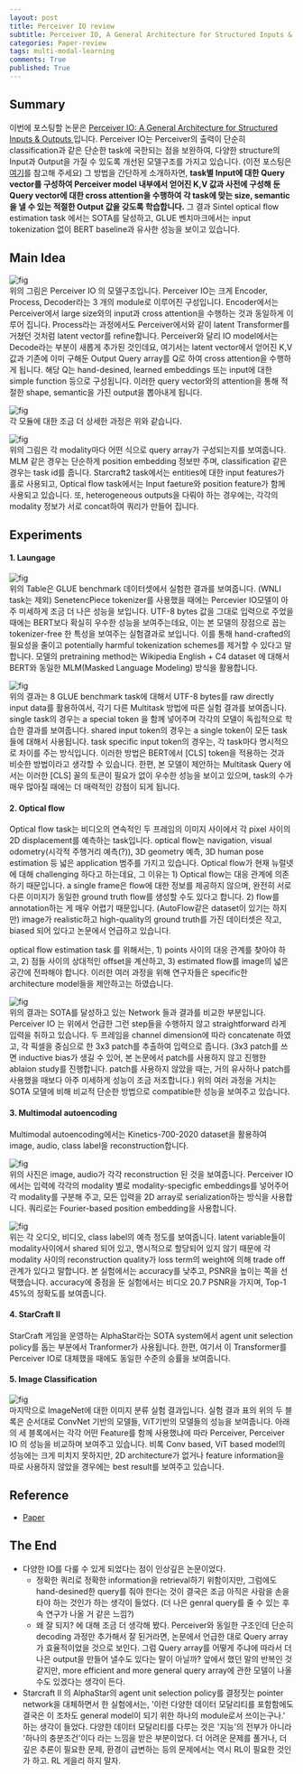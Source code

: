 ```yaml
---
layout: post
title: Perceiver IO review
subtitle: Perceiver IO, A General Architecture for Structured Inputs & Outputs, 2021
categories: Paper-review
tags: multi-modal-learning
comments: True
published: True
---
```


## Summary 
이번에 포스팅할 논문은 <a href = "https://arxiv.org/abs/2107.14795"> Perceiver IO: A General Architecture for Structured Inputs & Outputs </a> 입니다. Perceiver IO는 Perceiver의 출력이 단순히 classification과 같은 단순한 task에 국한되는 점을 보완하여, 다양한 structure의 Input과 Output을 가질 수 있도록 개선된 모델구조를 가지고 있습니다. (이전 포스팅은 <a href = "https://seobeomjin.github.io/paper-review/2022/03/02/perceiver.html">여기</a>를 참고해 주세요) 그 방법을 간단하게 소개하자면, <b>task별 Input에 대한 Query vector를 구성하여 Perceiver model 내부에서 얻어진 K,V 값과 사전에 구성해 둔 Query vector에 대한 cross attention을 수행하여 각 task에 맞는 size, semantic을 낼 수 있는 적절한 Output 값을 갖도록 학습합니다.</b> 그 결과 Sintel optical flow estimation task 에서는 SOTA를 달성하고, GLUE 벤치마크에서는 input tokenization 없이 BERT baseline과 유사한 성능을 보이고 있습니다.

## Main Idea 
![fig](/assets/images/perceiver-io/fig3.jpg) 
<br>
위의 그림은 Perceiver IO 의 모델구조입니다. Perceiver IO는 크게 Encoder, Process, Decoder라는 3 개의 module로 이루어진 구성입니다. Encoder에서는 Perceiver에서 large size와의 input과 cross attention을 수행하는 것과 동일하게 이루어 집니다. Process라는 과정에서도 Perceiver에서와 같이 latent Transformer를 거쳤던 것처럼 latent vector를 refine합니다. Perceiver와 달리 IO model에서는 Decode라는 부분이 새롭게 추가된 것인데요, 여기서는 latent vector에서 얻어진 K,V 값과 기존에 이미 구해둔 Output Query array를 Q로 하여 cross attention을 수행하게 됩니다. 해당 Q는 hand-desined, learned embeddings 또는 input에 대한 simple function 등으로 구성됩니다. 이러한 query vector와의 attention을 통해 적절한 shape, semantic을 가진 output을 뽑아내게 됩니다. <br>

![fig](/assets/images/perceiver-io/fig7.jpg) 
<br>
각 모듈에 대한 조금 더 상세한 과정은 위와 같습니다.

![fig](/assets/images/perceiver-io/fig4.jpg) 
<br>
위의 그림은 각 modality마다 어떤 식으로 query array가 구성되는지를 보여줍니다. MLM 같은 경우는 단순하게 position embedding 정보만 주며, classification 같은 경우는 task id를 줍니다. Starcraft2 task에서는 entities에 대한 input features가 홀로 사용되고, Optical flow task에서는 Input faeture와 position feature가 함께 사용되고 있습니다. 또, heterogeneous outputs을 다뤄야 하는 경우에는, 각각의 modality 정보가 서로 concat하여 쿼리가 만들어 집니다.


## Experiments 
#### 1. Laungage 
![fig](/assets/images/perceiver-io/fig5.jpg)
<br>
위의 Table은 GLUE benchmark 데이터셋에서 실험한 결과를 보여줍니다. (WNLI task는 제외) SenetencPiece tokenizer를 사용했을 때에는 Percevier IO모델이 아주 미세하게 조금 더 나은 성능을 보입니다. UTF-8 bytes 값을 그대로 입력으로 주었을 때에는 BERT보다 확실히 우수한 성능을 보여주는데요, 이는 본 모델의 장점으로 꼽는 tokenizer-free 한 특성을 보여주는 실험결과로 보입니다. 이를 통해 hand-crafted의 필요성을 줄이고 potentially harmful tokenization schemes를 제거할 수 있다고 말합니다. 모델의 pretraining method는 Wikipedia English + C4 dataset 에 대해서 BERT와 동일한 MLM(Masked Language Modeling) 방식을 활용합니다.

![fig](/assets/images/perceiver-io/fig8.jpg)
<br>
위의 결과는 8 GLUE benchmark task에 대해서 UTF-8 bytes를 raw directly input data를 활용하여서, 각기 다른 Multitask 방법에 따른 실험 결과를 보여줍니다. single task의 경우는 a special token 을 함께 넣어주며 각각의 모델이 독립적으로 학습한 결과를 보여줍니다. shared input token의 경우는 a single token이 모든 task들에 대해서 사용됩니다. task specific input token의 경우는, 각 task마다 명시적으로 차이를 주는 방식입니다. 이러한 방법은 BERT에서 [CLS] token을 적용하는 것과 비슷한 방법이라고 생각할 수 있습니다. 한편, 본 모델이 제안하는 Multitask Query 에서는 이러한 [CLS] 꼴의 토큰이 필요가 없이 우수한 성능을 보이고 있으며, task의 수가 매우 많아질 때에는 더 매력적인 강점이 되게 됩니다.

#### 2. Optical flow
Optical flow task는 비디오의 연속적인 두 프레임의 이미지 사이에서 각 pixel 사이의 2D displacement를 예측하는 task입니다. optical flow는 navigation, visual odometry(시각적 주행거리 예측(?)), 3D geometry 예측, 3D human pose estimation 등 넓은 application 범주를 가지고 있습니다. Optical flow가 현재 뉴럴넷에 대해 challenging 하다고 하는데요, 그 이유는 1) Optical flow는 대응 관계에 의존하기 때문입니다. a single frame은 flow에 대한 정보를 제공하지 않으며, 완전히 서로 다른 이미지가 동일한 ground truth flow를 생성할 수도 있다고 합니다. 2) flow를 annotation하는 게 매우 어렵기 때문입니다. (AutoFlow같은 dataset이 있기는 하지만) image가 realistic하고 high-quality의 ground truth를 가진 데이터셋은 작고, biased 되어 있다고 논문에서 언급하고 있습니다. 

optical flow estimation task 를 위해서는, 1) points 사이의 대응 관계를 찾아야 하고, 2) 점들 사이의 상대적인 offset을 계산하고, 3) estimated flow를 image의 넓은 공간에 전파해야 합니다. 이러한 여러 과정을 위해 연구자들은 specific한 architecture model들을 제안하고는 하였습니다. 

![fig](/assets/images/perceiver-io/optical-flow-table.jpg)
<br>
위의 결과는 SOTA를 달성하고 있는 Network 들과 결과를 비교한 부분입니다. Perceiver IO 는 위에서 언급한 그런 step들을 수행하지 않고 straightforward 라게 입력을 취하고 있습니다. 두 프레임을 channel dimension에 따라 concatenate 하였고, 각 픽셀을 중심으로 한 3x3 patch를 추출하여 입력으로 줍니다. (3x3 patch를 쓰면 inductive bias가 생길 수 있어, 본 논문에서 patch를 사용하지 않고 진행한 ablaion study를 진행합니다. patch를 사용하지 않았을 때는, 거의 유사하나 patch를 사용했을 때보다 아주 미세하게 성능이 조금 저조합니다.) 위의 여러 과정을 거치는 SOTA 모델에 비해 비교적 단순한 방법으로 compatible한 성능을 보여주고 있습니다.

#### 3. Multimodal autoencoding 
Multimodal autoencoding에서는 Kinetics-700-2020 dataset을 활용하여 image, audio, class label을 reconstruction합니다.

![fig](/assets/images/perceiver-io/mm-autoencoding-example.jpg)
<br>
위의 사진은 image, audio가 각각 reconstruction 된 것을 보여줍니다. Perceiver IO 에서는 입력에 각각의 modality 별로 modality-specigfic embeddings를 넣어주어 각 modality를 구분해 주고, 모든 입력을 2D array로 serialization하는 방식을 사용합니다. 쿼리로는 Fourier-based position embedding을 사용합니다. 

![fig](/assets/images/perceiver-io/mm-autoencoding-table.jpg)
<br>
위는 각 오디오, 비디오, class label의 예측 정도를 보여줍니다. latent variable들이 modality사이에서 shared 되어 있고, 명시적으로 할당되어 있지 않기 때문에 각 modality 사이의 reconstruction quality가 loss term의 weight에 의해 trade off 관계가 있다고 말합니다. 본 실험에서는 accuracy를 낮추고, PSNR을 높이는 쪽을 선택했습니다. accuracy에 중점을 둔 실험에서는 비디오 20.7 PSNR을 가지며, Top-1 45%의 정확도를 보여줍니다.

#### 4. StarCraft II 

StarCraft 게임을 운영하는 AlphaStar라는 SOTA system에서 agent unit selection policy를 돕는 부분에서 Tranformer가 사용됩니다. 한편, 여기서 이 Transformer를 Perceiver IO로 대체했을 때에도 동일한 수준의 승률을 보여줍니다. 

#### 5. Image Classification 

![fig](/assets/images/perceiver-io/fig6.jpg)
<br>
마지막으로 ImageNet에 대한 이미지 분류 실험 결과입니다. 실험 결과 표의 위의 두 블록은 순서대로 ConvNet 기반의 모델들, ViT기반의 모델들의 성능을 보여줍니다. 아래의 세 블록에서는 각각 어떤 Feature를 함께 사용했냐에 따라 Perceiver, Perceiver IO 의 성능을 비교하며 보여주고 있습니다. 비록 Conv based, ViT based model의 성능에는 크게 미치지 못하지만, 2D architecture가 없거나 feature information을 따로 사용하지 않았을 경우에는 best result를 보여주고 있습니다. 

## Reference
- <a href = "https://arxiv.org/abs/2107.14795"> Paper </a>

## The End 
- 다양한 IO를 다룰 수 있게 되었다는 점이 인상깊은 논문이었다. 
    - 정확한 쿼리로 정확한 information을 retrieval하기 위함이지만, 그럼에도 hand-desined한 query를 줘야 한다는 것이 결국은 조금 아직은 사람을 손을 타야 하는 것인가 하는 생각이 들었다. (더 나은 genral query를 줄 수 있는 후속 연구가 나올 거 같은 느낌?)
    - 왜 잘 되지? 에 대해 조금 더 생각해 봤다. Perceiver와 동일한 구조인데 단순히 decoding 과정만 추가해서 잘 된거라면, 논문에서 언급한 대로 Query array가 효율적이었을 것으로 보인다. 그럼 Query array를 어떻게 주냐에 따라서 더 나은 output을 만들어 낼수도 있다는 말이 아닐까? 앞에서 했던 말의 반복인 것 같지만, more efficient and more general query array에 관한 모델이 나올 수도 있겠다는 생각이 든다.
- Starcraft II 의 AlphaStar의 agent unit selection policy를 결정짓는 pointer network을 대체하면서 한 실험에서는, '이런 다양한 데이터 모달리티를 포함함에도 결국은 이 조차도 general model이 되기 위한 하나의 module로서 쓰이는구나.' 하는 생각이 들었다. 다양한 데이터 모달리티를 다루는 것은 '지능'의 전부가 아니라 '하나의 충분조건'이다 라는 느낌을 받은 부분이었다. 더 어려운 문제를 풀거나, 더 깊은 추론이 필요한 문제, 환경이 급변하는 등의 문제에서는 역시 RL이 필요한 것인가 하고. RL 게을리 하지 말자.